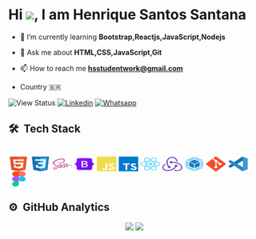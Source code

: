 <h1 align="left">Hi <img src="https://raw.githubusercontent.com/kaueMarques/kaueMarques/master/hi.gif" width="30px">, I am Henrique Santos Santana</h1>

- 🌱 I’m currently learning **Bootstrap,Reactjs,JavaScript,Nodejs**

- 💬 Ask me about **HTML,CSS,JavaScript,Git**

- 📫 How to reach me **hsstudentwork@gmail.com**

- Country 🇧🇷 
 
![View Status](https://komarev.com/ghpvc/?username=HenriqueSSan&label=PROFILE+VIEWS&style=for-the-badge&color=ab059a)
[![Linkedin](https://img.shields.io/badge/-LINKEDIN-0077B5?style=for-the-badge&logo=linkedin&logoColor=white)](https://www.linkedin.com/in/henrique-santos-santana/)
[![Whatsapp](https://img.shields.io/badge/-WHATSAPP-59CE72?style=for-the-badge&logo=whatsapp&logoColor=white)](https://wa.me/5511993955935)

## 🛠 &nbsp;Tech Stack
  
<div style="display: inline_block"><br>
  <img align="center" alt="Henrique Santos Santana-HTML" height="30" width="40" src="https://raw.githubusercontent.com/devicons/devicon/master/icons/html5/html5-original.svg">
  <img align="center" alt="Henrique Santos Santana-CSS" height="30" width="40" src="https://raw.githubusercontent.com/devicons/devicon/master/icons/css3/css3-original.svg">
  <img align="center" alt="Henrique Santos Satana -SASS/SCSS" height="30" width="40" src="https://github.com/devicons/devicon/blob/master/icons/sass/sass-original.svg" >
  <img align="center" alt="Henrique Santos Santana-React" height="30" width="40" src="https://github.com/devicons/devicon/blob/master/icons/bootstrap/bootstrap-original.svg">
  <img align="center" alt="Henrique Santos Santana-Js" height="30" width="40" src="https://raw.githubusercontent.com/devicons/devicon/master/icons/javascript/javascript-plain.svg">
  <img align="center" alt="Henrique Santos Santana-Ts" height="30" width="40" src="https://raw.githubusercontent.com/devicons/devicon/master/icons/typescript/typescript-plain.svg">
  <img align="center" alt="Henrique Santos Santana-React" height="30" width="40" src="https://raw.githubusercontent.com/devicons/devicon/master/icons/react/react-original.svg">
  <img align="center" alt="Henrique Santos Santana-Redux" height="30" width="40" src="https://github.com/devicons/devicon/blob/master/icons/redux/redux-original.svg">
  <img align="center" alt="Henrique Santos Santana-Webpack" height="30" width="40" src="https://github.com/devicons/devicon/blob/master/icons/webpack/webpack-original.svg">
  <img align="center" alt="Henrique Santos Santana-Git" height="30" width="40" src="https://github.com/devicons/devicon/blob/master/icons/git/git-original.svg">
  <img align="center" alt="Henrique Santos Santana-Visual Studio Code" height="30" width="40" src="https://github.com/devicons/devicon/blob/master/icons/vscode/vscode-original.svg">
  <img align="center" alt="Henrique Santos Santana-Figma" height="30" width="40" src="https://github.com/devicons/devicon/blob/master/icons/figma/figma-original.svg">
</div>

## ⚙️ &nbsp;GitHub Analytics

<div align="center">
<img  height="150em" src="https://github-readme-stats.vercel.app/api?username=HenriqueSSan&show_icons=true&theme=dracula&include_all_commits=true&count_private=true">
<img height="150em" src="https://github-readme-stats.vercel.app/api/top-langs/?username=HenriqueSSan&layout=compact&langs_count=7&theme=dracula">
</div>

  
